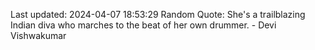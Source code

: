Last updated: 2024-04-07 18:53:29
Random Quote: She's a trailblazing Indian diva who marches to the beat of her own drummer. - Devi Vishwakumar